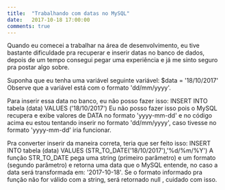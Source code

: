 ```yaml
---
title:  "Trabalhando com datas no MySQL"
date:   2017-10-18 17:00:00
comments: true
---
```

Quando eu comecei a trabalhar na área de desenvolvimento, eu tive bastante dificuldade pra recuperar e inserir datas no banco de dados, depois de um tempo consegui pegar uma experiência e já me sinto seguro pra postar algo sobre.

Suponha que eu tenha uma variável seguinte variável:
<span class="code">$data = '18/10/2017'</span>
Observe que a variável está com o formato 'dd/mm/yyyy'.

Para inserir essa data no banco, eu não posso fazer isso:
<span class="code">INSERT INTO tabela (data) VALUES ('18/10/2017')</span>
Eu não posso fazer isso pois o MySQL recupera e exibe valores de DATA no formato 'yyyy-mm-dd' e no código acima eu estou tentando inserir no formato 'dd/mm/yyyy', caso tivesse no formato 'yyyy-mm-dd' iria funcionar. 

Pra converter inserir da maneira correta, teria que ser feito isso:
<span class="code">INSERT INTO tabela (data) VALUES (STR_TO_DATE('18/10/2017'),'%d/%m/%Y')</span>
A função <span class="code">STR_TO_DATE</span> pega uma string (primeiro parâmetro) e um formato (segundo parâmetro) e retorna uma data que o MySQL entende, no caso a data será transformada em: '2017-10-18'. 
Se o formato informado pra função não for válido com a string, será retornado <span class="code"> null </span>, cuidado com isso. 



